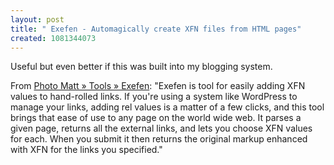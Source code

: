 ```yaml
---
layout: post
title: " Exefen - Automagically create XFN files from HTML pages"
created: 1081344073
---
```

Useful but even better if this was built into my blogging system.

From <a href="http://photomatt.net/tools/exefen/">Photo Matt &raquo; Tools &raquo; Exefen</a>:
"Exefen is tool for easily adding XFN values to hand-rolled links. If you're using a system like WordPress to manage your links, adding rel values is a matter of a few clicks, and this tool brings that ease of use to any page on the world wide web. It parses a given page, returns all the external links, and lets you choose XFN values for each. When you submit it then returns the original markup enhanced with XFN for the links you specified."

